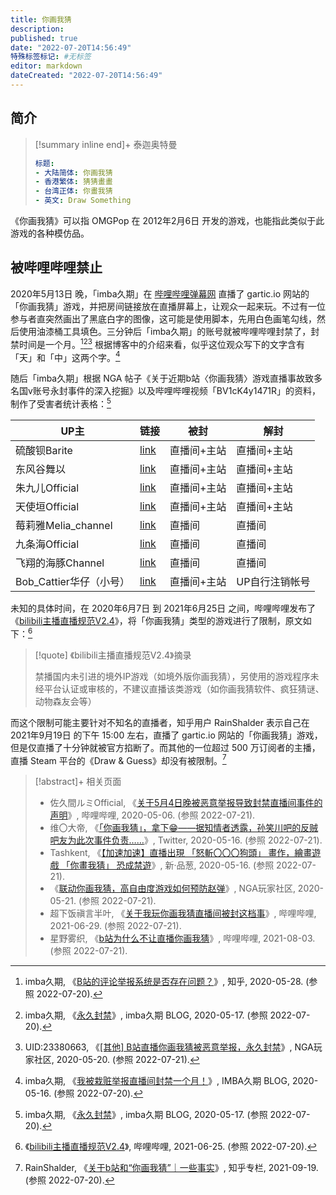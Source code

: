 ```yaml
---
title: 你画我猜
description:
published: true
date: "2022-07-20T14:56:49"
特殊标签标记: #无标签
editor: markdown
dateCreated: "2022-07-20T14:56:49"
---
```


## 简介

> [!summary inline end]+ 泰迦奥特曼
>
> ```yaml
> 标题:
> - 大陆简体: 你画我猜
> - 香港繁体: 猜猜畫畫
> - 台湾正体: 你畫我猜
> - 英文: Draw Something
> ```

《你画我猜》可以指 OMGPop 在 2012年2月6日 开发的游戏，也能指此类似于此游戏的各种模仿品。

## 被哔哩哔哩禁止

2020年5月13日 晚，「imba久期」在 [哔哩哔哩弹幕网][] 直播了 gartic.io 网站的「你画我猜」游戏，并把房间链接放在直播屏幕上，让观众一起来玩。不过有一位参与者直突然画出了黑底白字的图像，这可能是使用脚本，先用白色画笔勾线，然后使用油漆桶工具填色。三分钟后「imba久期」的账号就被哔哩哔哩封禁了，封禁时间是一个月。[^1251430804][^604][^PTVza] 根据博客中的介绍来看，似乎这位观众写下的文字含有「天」和「中」这两个字。[^602]

[哔哩哔哩弹幕网]: /website/哔哩哔哩弹幕网.md

[^1251430804]: imba久期, 《[B站的评论举报系统是否存在问题？](https://web.archive.org/web/20220720130610/https://www.zhihu.com/question/42215980/answer/1251430804)》, 知乎, 2020-05-28. (参照 2022-07-20).

[^602]: imba久期, 《[我被栽赃举报直播间封禁一个月！](https://web.archive.org/web/20200925195033/https://imba97.cn/archives/602)》, IMBA久期 BLOG, 2020-05-16. (参照 2022-07-20).

[^PTVza]: UID:23380663, 《[[其他] B站直播你画我猜被恶意举报，永久封禁](https://archive.ph/PTVza)》, NGA玩家社区, 2020-05-20. (参照 2022-07-21).

[^604]: imba久期, 《[永久封禁](https://web.archive.org/web/20210617030015/https://imba97.cn/archives/604/)》, imba久期 BLOG, 2020-05-17. (参照 2022-07-20).

随后「imba久期」根据 NGA 帖子《关于近期b站〈你画我猜〉游戏直播事故致多名国v账号永封事件的深入挖掘》以及哔哩哔哩视频「BV1cK4y1471R」的资料，制作了受害者统计表格：[^604]

| UP主                    | 链接      | 被封        | 解封           |
| ----------------------- | --------- | ----------- | -------------- |
| 硫酸钡Barite            | [link][0] | 直播间+主站 | 直播间+主站    |
| 东风谷舞以              | [link][1] | 直播间+主站 | 直播间+主站    |
| 朱九儿Official          | [link][2] | 直播间+主站 | 直播间+主站    |
| 天使垣Official          | [link][3] | 直播间+主站 | 直播间+主站    |
| 莓莉雅Melia_channel     | [link][4] | 直播间      | 直播间         |
| 九条海Official          | [link][5] | 直播间      | 直播间         |
| 飞翔的海豚Channel       | [link][6] | 直播间      | 直播间         |
| Bob_Cattier华仔（小号） | [link][7] | 直播间+主站 | UP自行注销帐号 |

[0]: https://space.bilibili.com/5790446
[1]: https://space.bilibili.com/604245
[2]: https://space.bilibili.com/8014651
[3]: https://space.bilibili.com/6970600
[4]: https://space.bilibili.com/4689550
[5]: https://space.bilibili.com/165621
[6]: https://space.bilibili.com/33060681
[7]: https://space.bilibili.com/503770403

未知的具体时间，在 2020年6月7日 到 2021年6月25日 之间，哔哩哔哩发布了《[bilibili主播直播规范V2.4][]》，将「你画我猜」类型的游戏进行了限制，原文如下：[^gluCR]

[bilibili主播直播规范V2.4]: /rule/网站规范/bilibili主播直播规范.md#v24

[^gluCR]: 《[bilibili主播直播规范V2.4](https://archive.ph/gluCR "https://link.bilibili.com/p/eden/news#/newsdetail?id=135")》, 哔哩哔哩, 2021-06-25. (参照 2022-07-20).

> [!quote] 《bilibili主播直播规范V2.4》摘录
>
> 禁播国内未引进的境外IP游戏（如境外版你画我猜），另使用的游戏程序未经平台认证或审核的，不建议直播该类游戏（如你画我猜软件、疯狂猜谜、动物森友会等）

而这个限制可能主要针对不知名的直播者，知乎用户 RainShalder 表示自己在 2021年9月19日 的下午 15:00 左右，直播了 gartic.io 网站的「你画我猜」游戏，但是仅直播了十分钟就被官方掐断了。而其他的一位超过 500 万订阅者的主播，直播 Steam 平台的《Draw & Guess》却没有被限制。[^412094296]

[^412094296]: RainShalder, 《[关于b站和“你画我猜”｜一些事实](https://web.archive.org/web/20220720004805/https://zhuanlan.zhihu.com/p/412094296)》, 知乎专栏, 2021-09-19. (参照 2022-07-20).

> [!abstract]+ 相关页面
>
> +   佐久間ルミOfficial, 《[关于5月4日晚被恶意举报导致封禁直播间事件的声明](https://web.archive.org/web/20220720164542/https://www.bilibili.com/video/BV1Zg4y1z7sP)》, 哔哩哔哩, 2020-05-06. (参照 2022-07-21).
> +   维〇大帝, 《[「你画我猜」，拿下😁——据知情者透露，孙笑川吧的反贼吧友为此次事件负责……](https://web.archive.org/web/20200516103302/https://twitter.com/realEmperorPooh/status/1261605526099525638)》, Twitter, 2020-05-16. (参照 2022-07-21).
> +   Tashkent, 《[【加速加速】直播出現 「怒斬〇〇〇狗頭」 畫作，繪畫遊戲 「你畫我猜」 恐成禁遊](https://web.archive.org/web/20210623002803/https://pincong.rocks/article/18964)》, 新·品葱, 2020-05-16. (参照 2022-07-21).
> +   《[联动你画我猜，高自由度游戏如何预防赵弹](https://archive.ph/ZDkNv)》, NGA玩家社区, 2020-05-21. (参照 2022-07-21).
> +   超下饭禛言半叶, 《[关于我玩你画我猜直播间被封这档事](https://archive.ph/sGnto "https://www.bilibili.com/video/BV1Qo4y1Q7BG/")》, 哔哩哔哩, 2021-06-29. (参照 2022-07-21).
> +   星野雾织, 《[b站为什么不让直播你画我猜](https://archive.ph/35H4J "https://www.bilibili.com/video/BV1sq4y1p7cG/")》, 哔哩哔哩, 2021-08-03. (参照 2022-07-21).
